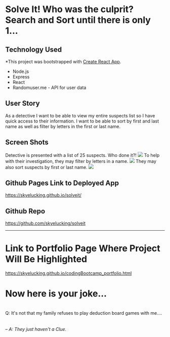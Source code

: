 # Solve It! Who was the culprit? Search and Sort until there is only 1...

## Technology Used
*This project was bootstrapped with [Create React App](https://github.com/facebook/create-react-app).
* Node.js<br>
* Express<br>
* React
* Randomuser.me - API for user data

## User Story
As a detective I want to be able to view my entire suspects list so I have quick access to their information. I want to be able to sort by first and last name as well as filter by letters in the first or last name. 

## Screen Shots
Detective is presented with a list of 25 suspects. Who done it?! 
<img src="https://skyelucking.github.io/solveit/assets/SS1.png">
To help with their investigation, they may filter by letters in a name.
<img src="https://skyelucking.github.io/solveit/assets/SS2.png">
They may also sort suspects by first or last name.
<img src="https://skyelucking.github.io/solveit/assets/SS3.png">

## Github Pages Link to Deployed App
<a href="https://skyelucking.github.io/solveit/">https://skyelucking.github.io/solveit/</a>

## Github Repo
<a href="https://github.com/skyelucking/solveit">https://github.com/skyelucking/solveit</a>

<hr>
<h1>Link to Portfolio Page Where Project Will Be Highlighted</h1>
<a href="https://skyelucking.github.io/codingBootcamp_portfolio.html">https://skyelucking.github.io/codingBootcamp_portfolio.html</a>

<h1>Now here is your joke...</h1> <br>
Q: It's not that my family refuses to play deduction board games with me....

<br>
<br>
<br>
<em>– A: They just haven't a Clue.
</em>